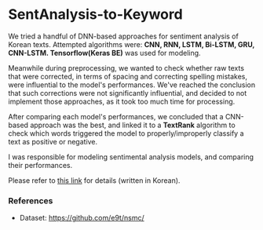 # SentAnalysis-to-Keyword

We tried a handful of DNN-based approaches for sentiment analysis of Korean texts. Attempted algorithms were: **CNN, RNN, LSTM, Bi-LSTM, GRU, CNN-LSTM. Tensorflow(Keras BE)** was used for modeling.  

Meanwhile during preprocessing, we wanted to check whether raw texts that were corrected, in terms of spacing and correcting spelling mistakes, were influential to the model's performances. We've reached the conclusion that such corrections were not significantly influential, and decided to not implement those approaches, as it took too much time for processing.

After comparing each model's performances, we concluded that a CNN-based approach was the best, and linked it to a **TextRank** algorithm to check which words triggered the model to properly/improperly classify a text as positive or negative.

I was responsible for modeling sentimental analysis models, and comparing their performances.  

Please refer to [this link](https://www.notion.so/nokomon/135326646beb4ccaa3ecbb27b1fdee42) for details (written in Korean).


### References
- Dataset: https://github.com/e9t/nsmc/
